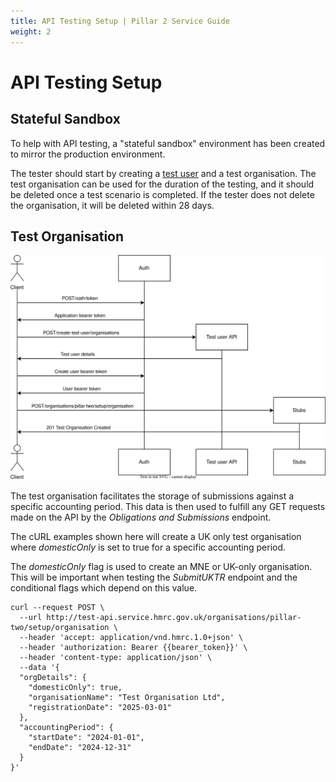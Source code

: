 ```yaml
---
title: API Testing Setup | Pillar 2 Service Guide
weight: 2
---
```


# API Testing Setup

## Stateful Sandbox
To help with API testing, a "stateful sandbox" environment has been created to mirror the production environment. 

The tester should start by creating a [test user](https://developer.service.hmrc.gov.uk/api-documentation/docs/api/service/api-platform-test-user/1.0) and a test organisation. The test organisation can be used for the duration of the testing, and it should be deleted once a test scenario is completed. If the tester does not delete the organisation, it will be deleted within 28 days.

## Test Organisation

<a href="figures/test-organisation.svg" target="blank"><img src="figures/test-organisation.svg" alt="Agent Services Authorisation"/></a>

The test organisation facilitates the storage of submissions against a specific accounting period. This data is then used to fulfill any GET requests made on the API by the *Obligations and Submissions* endpoint.

The cURL examples shown here will create a UK only test organisation where *domesticOnly* is set to true for a specific accounting period.

The *domesticOnly* flag is used to create an MNE or UK-only organisation. This will be important when testing the *SubmitUKTR* endpoint and the conditional flags which depend on this value.


```shell
curl --request POST \
  --url http://test-api.service.hmrc.gov.uk/organisations/pillar-two/setup/organisation \
  --header 'accept: application/vnd.hmrc.1.0+json' \
  --header 'authorization: Bearer {{bearer_token}}' \
  --header 'content-type: application/json' \
  --data '{
  "orgDetails": {
    "domesticOnly": true,
    "organisationName": "Test Organisation Ltd",
    "registrationDate": "2025-03-01"
  },
  "accountingPeriod": {
    "startDate": "2024-01-01",
    "endDate": "2024-12-31"
  }
}'
```



